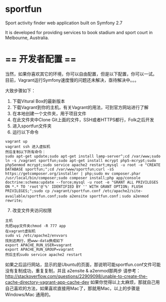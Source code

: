 sportfun
========
Sport activity finder web application built on Symfony 2.7

It is developed for providing services to book stadium and sport court in Melbourne, Australia.

== 开发者配置 ==
========
当然，如果你喜欢其它的环境，你可以自由配置，但是以下配置，你可以一试。
目前，Vagrant运行Symfony速度慢的问题还未解决，亟待解决中。。。

大致步骤如下：
1. 下载Vitural Box的最新版本
2. 下载Vagrant到你的主机，有关Vagrant的用法，可到官方网站进行了解
3. 在本地创建一个文件夹，用于项目文件
4. 在此文件夹中Clone Git上面的文件，SSH或者HTTPS都行，Folk之后开发
5. 进入sportfun文件夹
6. 运行以下命令
```
vagrant up
vagrant ssh 进入虚拟机
然后复制以下所有命令：
sudo apt-get update;sudo apt-get install lamp-server^;cd /var/www;sudo ln -s /vagrant sportfun;sudo apt-get install mcrypt php5-mcrypt;sudo php5enmod mcrypt;sudo service apache2 restart;mysql -u root -e "CREATE DATABASE sportfun;";cd /var/www/sportfun;curl -sS https://getcomposer.org/installer | php;sudo mv composer.phar /usr/local/bin/composer;sudo composer install;php app/console doctrine:schema:update --force;mysql -u root -e "GRANT ALL PRIVILEGES ON *.* TO 'root'@'%' IDENTIFIED BY '' WITH GRANT OPTION; FLUSH PRIVILEGES;";sudo cp /vagrant/sportfun.conf /etc/apache2/site-available/sportfun.conf;sudo a2ensite sportfun.conf；sudo a2enmod rewrite;
```


7. 改变文件夹访问权限
```
主机
先把app文件夹chmod -R 777 app
在vagrant虚拟机
sudo vi /etc/apache2/envvars
找到这两行，把www-data换成如下
export APACHE_RUN_USER=vagrant
export APACHE_RUN_GROUP=vagrant
然后主机sudo service apache2 restart
```
如果之后运行网站，显示的是Ubuntu的页面，那说明可能sportfun.conf文件可能没有复制成功，重复复制，并且 a2ensite & a2enmod那两步
请参考： 
http://stackoverflow.com/questions/22909098/unable-to-create-the-cache-directory-vagrant-app-cache-dev
如果你觉得以上太麻烦，那就自己用自己喜欢的方法，如果喜欢直接用Mac了，那就用Mac，以上的步骤是Windows/Mac 通用的。
